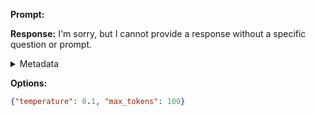 **Prompt:**


**Response:**
I'm sorry, but I cannot provide a response without a specific question or prompt.

<details><summary>Metadata</summary>

- Duration: 1036 ms
- Datetime: 2023-11-24T13:22:51.101258
- Model: gpt-3.5-turbo-0613

</details>

**Options:**
```json
{"temperature": 0.1, "max_tokens": 100}
```

